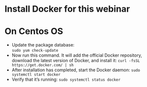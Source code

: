 # Install Docker for this webinar
# On Centos OS
* Update the package database:    
    `sudo yum check-update`
* Now run this command. It will add the official Docker repository, download the latest version of Docker, and install it:
    `curl -fsSL https://get.docker.com/ | sh`
* After installation has completed, start the Docker daemon:
    `sudo systemctl start docker`
* Verify that it’s running:
    `sudo systemctl status docker`